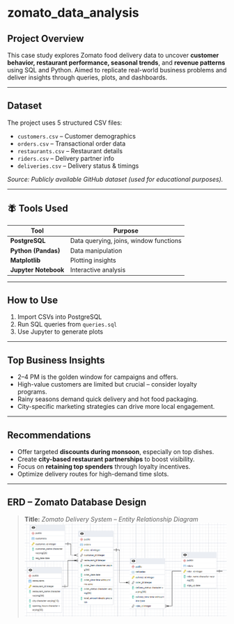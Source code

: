 # zomato_data_analysis

##  Project Overview

This case study explores Zomato food delivery data to uncover **customer behavior, restaurant performance, seasonal trends**, and **revenue patterns** using SQL and Python.
Aimed to replicate real-world business problems and deliver insights through queries, plots, and dashboards.

---

##  Dataset

The project uses 5 structured CSV files:

* `customers.csv` – Customer demographics
* `orders.csv` – Transactional order data
* `restaurants.csv` – Restaurant details
* `riders.csv` – Delivery partner info
* `deliveries.csv` – Delivery status & timings

 *Source: Publicly available GitHub dataset (used for educational purposes).*

---


## 🪰 Tools Used

| Tool                 | Purpose                                |
| -------------------- | -------------------------------------- |
| **PostgreSQL**       | Data querying, joins, window functions |
| **Python (Pandas)**  | Data manipulation                      |
| **Matplotlib**       | Plotting insights                      |
| **Jupyter Notebook** | Interactive analysis                   |


---

##  How to Use


1. Import CSVs into PostgreSQL
2. Run SQL queries from `queries.sql`
3. Use Jupyter to generate plots

---



##  Top Business Insights

* 2–4 PM is the golden window for campaigns and offers.
* High-value customers are limited but crucial – consider loyalty programs.
* Rainy seasons demand quick delivery and hot food packaging.
* City-specific marketing strategies can drive more local engagement.

---

##  Recommendations

* Offer targeted **discounts during monsoon**, especially on top dishes.
* Create **city-based restaurant partnerships** to boost visibility.
* Focus on **retaining top spenders** through loyalty incentives.
* Optimize delivery routes for high-demand time slots.

---

##  ERD – Zomato Database Design

> **Title:** *Zomato Delivery System – Entity Relationship Diagram*
> ![image alt](https://github.com/Shumaila-Hasan/zomato_data_analysis/blob/5a122cef931a7a1432e6041c34ea300d2effe33a/ERD.png)
